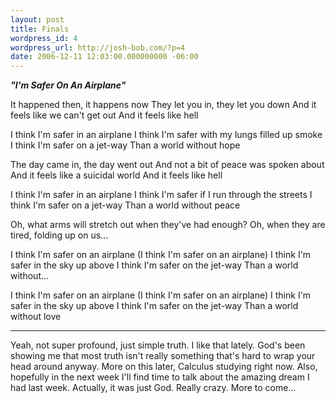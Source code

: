 ```yaml
---
layout: post
title: Finals
wordpress_id: 4
wordpress_url: http://josh-bob.com/?p=4
date: 2006-12-11 12:03:00.000000000 -06:00
---
```

<span style="font-style: italic;" class="std_font"><b>"I'm Safer On An Airplane"</b>

It happened then, it happens now
They let you in, they let you down
And it feels like we can't get out
And it feels like hell

I think I'm safer in an airplane
I think I'm safer with my lungs filled up smoke
I think I'm safer on a jet-way
Than a world without hope

The day came in, the day went out
And not a bit of peace was spoken about
And it feels like a suicidal world
And it feels like hell

I think I'm safer in an airplane
I think I'm safer if I run through the streets
I think I'm safer on a jet-way
Than a world without peace

Oh, what arms will stretch out when they've had enough?
Oh, when they are tired, folding up on us...

I think I'm safer on an airplane
(I think I'm safer on an airplane)
I think I'm safer in the sky up above
I think I'm safer on the jet-way
Than a world without...

I think I'm safer on an airplane
(I think I'm safer on an airplane)
I think I'm safer in the sky up above
I think I'm safer on the jet-way
Than a world without love
 ********************************

</span><span class="std_font">Yeah, not super profound, just simple truth. I like that lately. God's been  showing me that most</span> truth isn't really something that's hard to wrap your head around anyway. More on this later, Calculus studying right now. Also, hopefully in the next week I'll find time to talk about the amazing dream I had last week. Actually, it was just God. Really crazy. More to come...<span style="font-style: italic;" class="std_font"><span style="font-style: italic;"><span style="font-style: italic;"></span></span>
</span>
